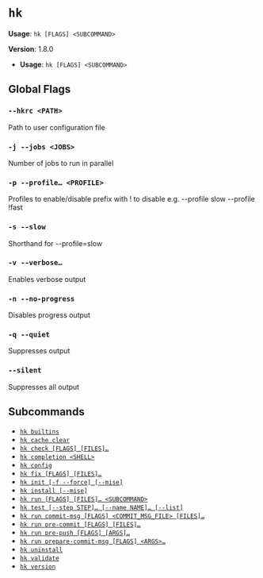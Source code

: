 # `hk`

**Usage**: `hk [FLAGS] <SUBCOMMAND>`

**Version**: 1.8.0

- **Usage**: `hk [FLAGS] <SUBCOMMAND>`

## Global Flags

### `--hkrc <PATH>`

Path to user configuration file

### `-j --jobs <JOBS>`

Number of jobs to run in parallel

### `-p --profile… <PROFILE>`

Profiles to enable/disable prefix with ! to disable e.g. --profile slow --profile !fast

### `-s --slow`

Shorthand for --profile=slow

### `-v --verbose…`

Enables verbose output

### `-n --no-progress`

Disables progress output

### `-q --quiet`

Suppresses output

### `--silent`

Suppresses all output

## Subcommands

- [`hk builtins`](/cli/builtins.md)
- [`hk cache clear`](/cli/cache/clear.md)
- [`hk check [FLAGS] [FILES]…`](/cli/check.md)
- [`hk completion <SHELL>`](/cli/completion.md)
- [`hk config`](/cli/config.md)
- [`hk fix [FLAGS] [FILES]…`](/cli/fix.md)
- [`hk init [-f --force] [--mise]`](/cli/init.md)
- [`hk install [--mise]`](/cli/install.md)
- [`hk run [FLAGS] [FILES]… <SUBCOMMAND>`](/cli/run.md)
- [`hk test [--step STEP]… [--name NAME]… [--list]`](/cli/test.md)
- [`hk run commit-msg [FLAGS] <COMMIT_MSG_FILE> [FILES]…`](/cli/run/commit-msg.md)
- [`hk run pre-commit [FLAGS] [FILES]…`](/cli/run/pre-commit.md)
- [`hk run pre-push [FLAGS] [ARGS]…`](/cli/run/pre-push.md)
- [`hk run prepare-commit-msg [FLAGS] <ARGS>…`](/cli/run/prepare-commit-msg.md)
- [`hk uninstall`](/cli/uninstall.md)
- [`hk validate`](/cli/validate.md)
- [`hk version`](/cli/version.md)
